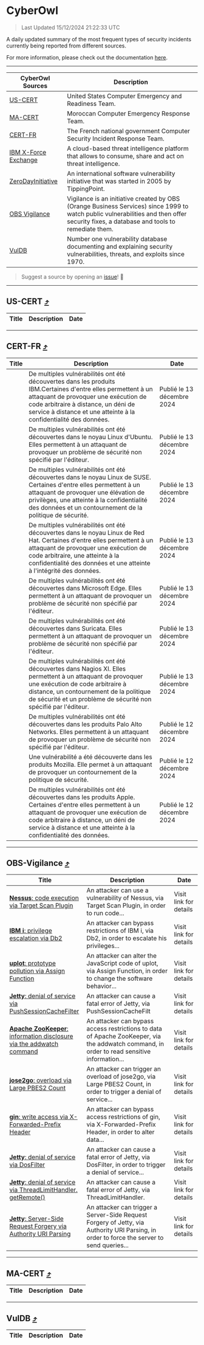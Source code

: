 
 <div id='top'></div>

# CyberOwl

 > Last Updated 15/12/2024 21:22:33 UTC
 
 A daily updated summary of the most frequent types of security incidents currently being reported from different sources.
 
 For more information, please check out the documentation [here](./docs/README.md).
 
 ---
 |CyberOwl Sources|Description|
 |---|---|
 |[US-CERT](#us-cert-arrow_heading_up)|United States Computer Emergency and Readiness Team.|
 |[MA-CERT](#ma-cert-arrow_heading_up)|Moroccan Computer Emergency Response Team.|
 |[CERT-FR](#cert-fr-arrow_heading_up)|The French national government Computer Security Incident Response Team.|
 |[IBM X-Force Exchange](#ibmcloud-arrow_heading_up)|A cloud-based threat intelligence platform that allows to consume, share and act on threat intelligence.|
 |[ZeroDayInitiative](#zerodayinitiative-arrow_heading_up)|An international software vulnerability initiative that was started in 2005 by TippingPoint.|
 |[OBS Vigilance](#obs-vigilance-arrow_heading_up)|Vigilance is an initiative created by OBS (Orange Business Services) since 1999 to watch public vulnerabilities and then offer security fixes, a database and tools to remediate them.|
 |[VulDB](#vuldb-arrow_heading_up)|Number one vulnerability database documenting and explaining security vulnerabilities, threats, and exploits since 1970.|
 
 > Suggest a source by opening an [issue](https://github.com/karimhabush/cyberowl/issues)! :raised_hands:
 ---

## US-CERT [:arrow_heading_up:](#cyberowl)

 |Title|Description|Date|
 |---|---|---|
 
 ---

## CERT-FR [:arrow_heading_up:](#cyberowl)

 |Title|Description|Date|
 |---|---|---|
 |[](https://www.cert.ssi.gouv.fr/avis/CERTFR-2024-AVI-1081/)|De multiples vulnérabilités ont été découvertes dans les produits IBM.Certaines d'entre elles permettent à un attaquant de provoquer une exécution de code arbitraire à distance, un déni de service à distance et une atteinte à la confidentialité des données.|Publié le 13 décembre 2024|
 |[](https://www.cert.ssi.gouv.fr/avis/CERTFR-2024-AVI-1080/)|De multiples vulnérabilités ont été découvertes dans le noyau Linux d'Ubuntu. Elles permettent à un attaquant de provoquer un problème de sécurité non spécifié par l'éditeur.|Publié le 13 décembre 2024|
 |[](https://www.cert.ssi.gouv.fr/avis/CERTFR-2024-AVI-1079/)|De multiples vulnérabilités ont été découvertes dans le noyau Linux de SUSE. Certaines d'entre elles permettent à un attaquant de provoquer une élévation de privilèges, une atteinte à la confidentialité des données et un contournement de la politique de sécurité.|Publié le 13 décembre 2024|
 |[](https://www.cert.ssi.gouv.fr/avis/CERTFR-2024-AVI-1078/)|De multiples vulnérabilités ont été découvertes dans le noyau Linux de Red Hat. Certaines d'entre elles permettent à un attaquant de provoquer une exécution de code arbitraire, une atteinte à la confidentialité des données et une atteinte à l'intégrité des données.|Publié le 13 décembre 2024|
 |[](https://www.cert.ssi.gouv.fr/avis/CERTFR-2024-AVI-1077/)|De multiples vulnérabilités ont été découvertes dans Microsoft Edge. Elles permettent à un attaquant de provoquer un problème de sécurité non spécifié par l'éditeur.|Publié le 13 décembre 2024|
 |[](https://www.cert.ssi.gouv.fr/avis/CERTFR-2024-AVI-1076/)|De multiples vulnérabilités ont été découvertes dans Suricata. Elles permettent à un attaquant de provoquer un problème de sécurité non spécifié par l'éditeur.|Publié le 13 décembre 2024|
 |[](https://www.cert.ssi.gouv.fr/avis/CERTFR-2024-AVI-1075/)|De multiples vulnérabilités ont été découvertes dans Nagios XI. Elles permettent à un attaquant de provoquer une exécution de code arbitraire à distance, un contournement de la politique de sécurité et un problème de sécurité non spécifié par l'éditeur.|Publié le 13 décembre 2024|
 |[](https://www.cert.ssi.gouv.fr/avis/CERTFR-2024-AVI-1074/)|De multiples vulnérabilités ont été découvertes dans les produits Palo Alto Networks. Elles permettent à un attaquant de provoquer un problème de sécurité non spécifié par l'éditeur.|Publié le 12 décembre 2024|
 |[](https://www.cert.ssi.gouv.fr/avis/CERTFR-2024-AVI-1073/)|Une vulnérabilité a été découverte dans les produits Mozilla. Elle permet à un attaquant de provoquer un contournement de la politique de sécurité.|Publié le 12 décembre 2024|
 |[](https://www.cert.ssi.gouv.fr/avis/CERTFR-2024-AVI-1072/)|De multiples vulnérabilités ont été découvertes dans les produits Apple. Certaines d'entre elles permettent à un attaquant de provoquer une exécution de code arbitraire à distance, un déni de service à distance et une atteinte à la confidentialité des données.|Publié le 12 décembre 2024|
 
 ---

## OBS-Vigilance [:arrow_heading_up:](#cyberowl)

 |Title|Description|Date|
 |---|---|---|
 |[<a href="https://vigilance.fr/vulnerability/Nessus-code-execution-via-Target-Scan-Plugin-43801" class="noirorange"><b>Nessus</b>: code execution via Target Scan Plugin</a>](https://vigilance.fr/vulnerability/Nessus-code-execution-via-Target-Scan-Plugin-43801)|An attacker can use a vulnerability of Nessus, via Target Scan Plugin, in order to run code...|Visit link for details|
 |[<a href="https://vigilance.fr/vulnerability/IBM-i-privilege-escalation-via-Db2-43798" class="noirorange"><b>IBM i</b>: privilege escalation via Db2</a>](https://vigilance.fr/vulnerability/IBM-i-privilege-escalation-via-Db2-43798)|An attacker can bypass restrictions of IBM i, via Db2, in order to escalate his privileges...|Visit link for details|
 |[<a href="https://vigilance.fr/vulnerability/uplot-prototype-pollution-via-Assign-Function-45388" class="noirorange"><b>uplot</b>: prototype pollution via Assign Function</a>](https://vigilance.fr/vulnerability/uplot-prototype-pollution-via-Assign-Function-45388)|An attacker can alter the JavaScript code of uplot, via Assign Function, in order to change the software behavior...|Visit link for details|
 |[<a href="https://vigilance.fr/vulnerability/Jetty-denial-of-service-via-PushSessionCacheFilter-45386" class="noirorange"><b>Jetty</b>: denial of service via PushSessionCacheFilt<wbr>er</wbr></a>](https://vigilance.fr/vulnerability/Jetty-denial-of-service-via-PushSessionCacheFilter-45386)|An attacker can cause a fatal error of Jetty, via PushSessionCacheFilt|Visit link for details|
 |[<a href="https://vigilance.fr/vulnerability/Apache-ZooKeeper-information-disclosure-via-the-addwatch-command-43793" class="noirorange"><b>Apache ZooKeeper</b>: information disclosure via the addwatch command</a>](https://vigilance.fr/vulnerability/Apache-ZooKeeper-information-disclosure-via-the-addwatch-command-43793)|An attacker can bypass access restrictions to data of Apache ZooKeeper, via the addwatch command, in order to read sensitive information...|Visit link for details|
 |[<a href="https://vigilance.fr/vulnerability/jose2go-overload-via-Large-PBES2-Count-45385" class="noirorange"><b>jose2go</b>: overload via Large PBES2 Count</a>](https://vigilance.fr/vulnerability/jose2go-overload-via-Large-PBES2-Count-45385)|An attacker can trigger an overload of jose2go, via Large PBES2 Count, in order to trigger a denial of service...|Visit link for details|
 |[<a href="https://vigilance.fr/vulnerability/gin-write-access-via-X-Forwarded-Prefix-Header-45384" class="noirorange"><b>gin</b>: write access via X-Forwarded-Prefix Header</a>](https://vigilance.fr/vulnerability/gin-write-access-via-X-Forwarded-Prefix-Header-45384)|An attacker can bypass access restrictions of gin, via X-Forwarded-Prefix Header, in order to alter data...|Visit link for details|
 |[<a href="https://vigilance.fr/vulnerability/Jetty-denial-of-service-via-DosFilter-45382" class="noirorange"><b>Jetty</b>: denial of service via DosFilter</a>](https://vigilance.fr/vulnerability/Jetty-denial-of-service-via-DosFilter-45382)|An attacker can cause a fatal error of Jetty, via DosFilter, in order to trigger a denial of service...|Visit link for details|
 |[<a href="https://vigilance.fr/vulnerability/Jetty-denial-of-service-via-ThreadLimitHandler-getRemote-45381" class="noirorange"><b>Jetty</b>: denial of service via ThreadLimitHandler.<wbr>getRemote()</wbr></a>](https://vigilance.fr/vulnerability/Jetty-denial-of-service-via-ThreadLimitHandler-getRemote-45381)|An attacker can cause a fatal error of Jetty, via ThreadLimitHandler.|Visit link for details|
 |[<a href="https://vigilance.fr/vulnerability/Jetty-Server-Side-Request-Forgery-via-Authority-URI-Parsing-45380" class="noirorange"><b>Jetty</b>: Server-Side Request Forgery via Authority URI Parsing</a>](https://vigilance.fr/vulnerability/Jetty-Server-Side-Request-Forgery-via-Authority-URI-Parsing-45380)|An attacker can trigger a Server-Side Request Forgery of Jetty, via Authority URI Parsing, in order to force the server to send queries...|Visit link for details|
 
 ---

## MA-CERT [:arrow_heading_up:](#cyberowl)

 |Title|Description|Date|
 |---|---|---|
 
 ---

## VulDB [:arrow_heading_up:](#cyberowl)

 |Title|Description|Date|
 |---|---|---|
 
